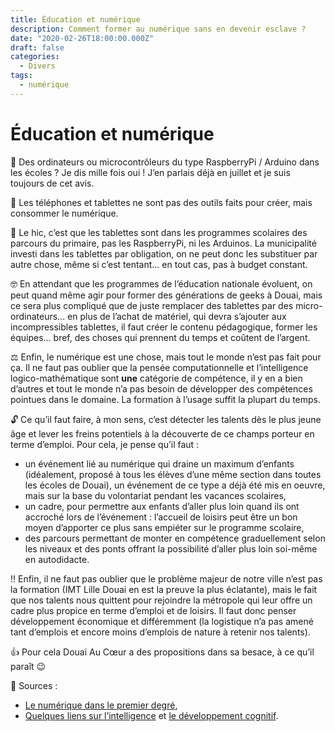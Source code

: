 ```yaml
---
title: Éducation et numérique
description: Comment former au numérique sans en devenir esclave ?
date: "2020-02-26T18:00:00.000Z"
draft: false
categories:
  - Divers
tags:
  - numérique
---
```


# Éducation et numérique

🤖 Des ordinateurs ou microcontrôleurs du type RaspberryPi / Arduino dans les écoles ? Je dis mille fois oui ! J’en parlais déjà en juillet et je suis toujours de cet avis.

📳 Les téléphones et tablettes ne sont pas des outils faits pour créer, mais consommer le numérique.

🤔 Le hic, c’est que les tablettes sont dans les programmes scolaires des parcours du primaire, pas les RaspberryPi, ni les Arduinos. La municipalité investi dans les tablettes par obligation, on ne peut donc les substituer par autre chose, même si c’est tentant... en tout cas, pas à budget constant.

🤓 En attendant que les programmes de l’éducation nationale évoluent, on peut quand même agir pour former des générations de geeks à Douai, mais ce sera plus compliqué que de juste remplacer des tablettes par des micro-ordinateurs... en plus de l’achat de matériel, qui devra s’ajouter aux incompressibles tablettes, il faut créer le contenu pédagogique, former les équipes... bref, des choses qui prennent du temps et coûtent de l’argent.

⚖️ Enfin, le numérique est une chose, mais tout le monde n’est pas fait pour ça. Il ne faut pas oublier que la pensée computationnelle et l’intelligence logico-mathématique sont **une** catégorie de compétence, il y en a bien d’autres et tout le monde n’a pas besoin de développer des compétences pointues dans le domaine. La formation à l’usage suffit la plupart du temps.

🔓 Ce qu’il faut faire, à mon sens, c’est détecter les talents dès le plus jeune âge et lever les freins potentiels à la découverte de ce champs porteur en terme d’emploi. Pour cela, je pense qu’il faut :

- un événement lié au numérique qui draine un maximum d’enfants (idéalement, proposé à tous les élèves d’une même section dans toutes les écoles de Douai), un événement de ce type a déjà été mis en oeuvre, mais sur la base du volontariat pendant les vacances scolaires,
- un cadre, pour permettre aux enfants d’aller plus loin quand ils ont accroché lors de l’événement : l’accueil de loisirs peut être un bon moyen d’apporter ce plus sans empiéter sur le programme scolaire,
- des parcours permettant de monter en compétence graduellement selon les niveaux et des ponts offrant la possibilité d’aller plus loin soi-même en autodidacte.

‼️ Enfin, il ne faut pas oublier que le problème majeur de notre ville n’est pas la formation (IMT Lille Douai en est la preuve la plus éclatante), mais le fait que nos talents nous quittent pour rejoindre la métropole qui leur offre un cadre plus propice en terme d’emploi et de loisirs. Il faut donc penser développement économique et différemment (la logistique n’a pas amené tant d’emplois et encore moins d’emplois de nature à retenir nos talents).

👍 Pour cela Douai Au Cœur a des propositions dans sa besace, à ce qu’il paraît 😉

📰 Sources :

- [Le numérique dans le premier degré](https://eduscol.education.fr/pid29714/le-numerique-dans-le-premier-degre.html),
- [Quelques liens sur l’intelligence](https://fr.wikipedia.org/wiki/Mod%C3%A8le_de_Cattell-Horn-Carroll) et [le développement cognitif](https://fr.wikipedia.org/wiki/Th%C3%A9orie_des_intelligences_multiples).
